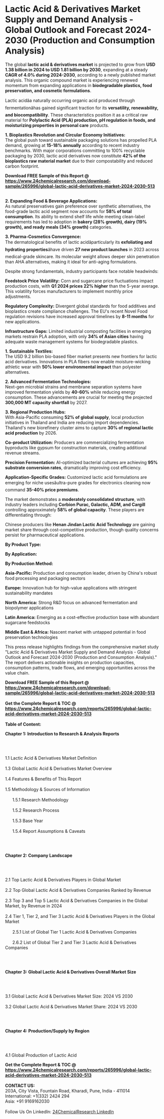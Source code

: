 <h1>Lactic Acid &amp; Derivatives Market Supply and Demand Analysis - Global Outlook and Forecast 2024-2030 (Production and Consumption Analysis)</h1><p>The global <strong>lactic acid &amp; derivatives market</strong> is projected to grow from <strong>USD 1.38 billion in 2024 to USD 1.81 billion by 2030</strong>, expanding at a steady <strong>CAGR of 4.0% during 2024-2030</strong>, according to a newly published market analysis. This organic compound market is experiencing renewed momentum from expanding applications in <strong>biodegradable plastics, food preservation, and cosmetic formulations</strong>.</p><p>Lactic acidâa naturally occurring organic acid produced through fermentationâhas gained significant traction for its <strong>versatility, renewability, and biocompatibility</strong>. These characteristics position it as a critical raw material for <strong>Polylactic Acid (PLA) production, pH regulation in foods, and moisturizing properties in personal care</strong> products.</p><p><strong>1. Bioplastics Revolution and Circular Economy Initiatives:</strong><br>
The global push toward sustainable packaging solutions has propelled PLA demand, growing at <strong>15-18% annually</strong> according to recent industry benchmarks. With major corporations committing to 100% recyclable packaging by 2030, lactic acid derivatives now constitute <strong>42% of the bioplastics raw material market</strong> due to their compostability and reduced carbon footprint.</p><div><b>Download FREE Sample of this Report @ 
            <a href="https://www.24chemicalresearch.com/download-sample/265996/global-lactic-acid-derivatives-market-2024-2030-513">
            https://www.24chemicalresearch.com/download-sample/265996/global-lactic-acid-derivatives-market-2024-2030-513</a></b></div><br><p><strong>2. Expanding Food &amp; Beverage Applications:</strong><br>
As natural preservatives gain preference over synthetic alternatives, the food-grade lactic acid segment now accounts for <strong>58% of total consumption</strong>. Its ability to extend shelf life while meeting clean-label requirements has led to adoption in <strong>bakery (28% growth), dairy (19% growth), and ready meals (34% growth)</strong> categories.</p><p><strong>3. Pharma-Cosmetics Convergence:</strong><br>
The dermatological benefits of lactic acidâparticularly its <strong>exfoliating and hydrating properties</strong>âhave driven <strong>27 new product launches</strong> in 2023 across medical-grade skincare. Its molecular weight allows deeper skin penetration than AHA alternatives, making it ideal for anti-aging formulations.</p><p>Despite strong fundamentals, industry participants face notable headwinds:</p><p><strong>Feedstock Price Volatility:</strong> Corn and sugarcane price fluctuations impact production costs, with <strong>Q1 2024 prices 22% higher</strong> than the 5-year average. This volatility forces manufacturers to implement monthly price adjustments.</p><p><strong>Regulatory Complexity:</strong> Divergent global standards for food additives and bioplastics create compliance challenges. The EU's recent Novel Food regulation revisions have increased approval timelines by <strong>8-11 months</strong> for new applications.</p><p><strong>Infrastructure Gaps:</strong> Limited industrial composting facilities in emerging markets restrain PLA adoption, with only <strong>34% of Asian cities</strong> having adequate waste management systems for biodegradable plastics.</p><p><strong>1. Sustainable Textiles:</strong><br>
The USD 9.2 billion bio-based fiber market presents new frontiers for lactic acid derivatives. Innovations in PLA fibers now enable moisture-wicking athletic wear with <strong>50% lower environmental impact</strong> than polyester alternatives.</p><p><strong>2. Advanced Fermentation Technologies:</strong><br>
Next-gen microbial strains and membrane separation systems have improved fermentation yields by <strong>40-60%</strong> while reducing energy consumption. These advancements are crucial for meeting the projected <strong>300,000 MT capacity shortfall</strong> by 2027.</p><p><strong>3. Regional Production Hubs:</strong><br>
With Asia-Pacific consuming <strong>52% of global supply</strong>, local production initiatives in Thailand and India are reducing import dependencies. Thailand's new biorefinery cluster aims to capture <strong>30% of regional lactic acid production</strong> by 2026.</p><p><strong>Co-product Utilization:</strong> Producers are commercializing fermentation byproducts like gypsum for construction materials, creating additional revenue streams.</p><p><strong>Precision Fermentation:</strong> AI-optimized bacterial cultures are achieving <strong>95% substrate conversion rates</strong>, dramatically improving cost efficiency.</p><p><strong>Application-Specific Grades:</strong> Customized lactic acid formulations are emerging for niche usesâultra-pure grades for electronics cleaning now command <strong>35-40% price premiums</strong>.</p><p>The market demonstrates a <strong>moderately consolidated structure</strong>, with industry leaders including <strong>Corbion Purac, Galactic, ADM, and Cargill</strong> controlling approximately <strong>58% of global capacity</strong>. These players are differentiating through:</p><p>Chinese producers like <strong>Henan Jindan Lactic Acid Technology</strong> are gaining market share through cost-competitive production, though quality concerns persist for pharmaceutical applications.</p><p><strong>By Product Type:</strong></p><p><strong>By Application:</strong></p><p><strong>By Production Method:</strong></p><p><strong>Asia-Pacific:</strong> Production and consumption leader, driven by China's robust food processing and packaging sectors</p><p><strong>Europe:</strong> Innovation hub for high-value applications with stringent sustainability mandates</p><p><strong>North America:</strong> Strong R&amp;D focus on advanced fermentation and biopolymer applications</p><p><strong>Latin America:</strong> Emerging as a cost-effective production base with abundant sugarcane feedstocks</p><p><strong>Middle East &amp; Africa:</strong> Nascent market with untapped potential in food preservation technologies</p><p>This press release highlights findings from the comprehensive market study "Lactic Acid &amp; Derivatives Market Supply and Demand Analysis - Global Outlook and Forecast 2024-2030 (Production and Consumption Analysis)." The report delivers actionable insights on production capacities, consumption patterns, trade flows, and emerging opportunities across the value chain.</p><div><b>Download FREE Sample of this Report @ 
            <a href="https://www.24chemicalresearch.com/download-sample/265996/global-lactic-acid-derivatives-market-2024-2030-513">
            https://www.24chemicalresearch.com/download-sample/265996/global-lactic-acid-derivatives-market-2024-2030-513</a></b></div><br><div><b>Get the Complete Report & TOC @ 
            <a href="https://www.24chemicalresearch.com/reports/265996/global-lactic-acid-derivatives-market-2024-2030-513">
            https://www.24chemicalresearch.com/reports/265996/global-lactic-acid-derivatives-market-2024-2030-513</a></b></div><br>
            <b>Table of Content:</b><p><p><strong>Chapter 1: Introduction to Research &amp; Analysis Reports</strong></p><br />
<br />
<p>1.1 Lactic Acid & Derivatives  Market Definition<br /><br />
1.3 Global Lactic Acid & Derivatives  Market Overview<br /><br />
1.4 Features &amp; Benefits of This Report<br /><br />
1.5 Methodology &amp; Sources of Information<br /><br />
&nbsp;&nbsp;&nbsp;&nbsp;&nbsp; 1.5.1 Research Methodology<br /><br />
&nbsp;&nbsp;&nbsp;&nbsp;&nbsp; 1.5.2 Research Process<br /><br />
&nbsp;&nbsp;&nbsp;&nbsp;&nbsp; 1.5.3 Base Year<br /><br />
&nbsp;&nbsp;&nbsp;&nbsp;&nbsp; 1.5.4 Report Assumptions &amp; Caveats</p><br />
<br />
<p><strong>Chapter 2: Company Landscape</strong></p><br />
<br />
<p>2.1 Top Lactic Acid & Derivatives  Players in Global Market<br /><br />
2.2 Top Global Lactic Acid & Derivatives  Companies Ranked by Revenue<br /><br />
2.3 Top 3 and Top 5 Lactic Acid & Derivatives  Companies in the Global Market, by Revenue in 2024<br /><br />
2.4 Tier 1, Tier 2, and Tier 3 Lactic Acid & Derivatives  Players in the Global Market<br /><br />
&nbsp;&nbsp;&nbsp;&nbsp;&nbsp; 2.5.1 List of Global Tier 1 Lactic Acid & Derivatives  Companies<br /><br />
&nbsp;&nbsp;&nbsp;&nbsp;&nbsp; 2.6.2 List of Global Tier 2 and Tier 3 Lactic Acid & Derivatives  Companies</p><br />
<br />
<p><strong>Chapter 3: Global Lactic Acid & Derivatives  Overall Market Size</strong></p><br />
<br />
<p>3.1 Global Lactic Acid & Derivatives  Market Size: 2024 VS 2030<br /><br />
3.2 Global Lactic Acid & Derivatives  Market Share: 2024 VS 2030</p><br />
<br />
<p><strong>Chapter 4: Production/Supply by Region</strong></p><br />
<br />
<p>4.1 Global Production of Lactic Acid</p><div><b>Get the Complete Report & TOC @ 
            <a href="https://www.24chemicalresearch.com/reports/265996/global-lactic-acid-derivatives-market-2024-2030-513">
            https://www.24chemicalresearch.com/reports/265996/global-lactic-acid-derivatives-market-2024-2030-513</a></b></div><br><b>CONTACT US:</b><br>
            203A, City Vista, Fountain Road, Kharadi, Pune, India - 411014<br>
            International: +1(332) 2424 294<br>
            Asia: +91 9169162030 <br><br>
            Follow Us On LinkedIn: <a href="https://www.linkedin.com/company/24chemicalresearch/">24ChemicalResearch LinkedIn</a>